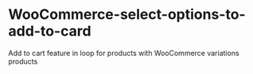 # WooCommerce-select-options-to-add-to-card
Add to cart feature in loop for products with WooCommerce variations products
